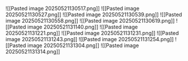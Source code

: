 ![[Pasted image 20250521130517.png]]
![[Pasted image 20250521130527.png]]
![[Pasted image 20250521130539.png]]
![[Pasted image 20250521130558.png]]
![[Pasted image 20250521130619.png]]
![[Pasted image 20250521131140.png]]
![[Pasted image 20250521131221.png]]
![[Pasted image 20250521131231.png]]
![[Pasted image 20250521131243.png]]
![[Pasted image 20250521131254.png]]
![[Pasted image 20250521131304.png]]
![[Pasted image 20250521131314.png]]
